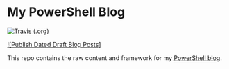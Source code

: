 # My PowerShell Blog

[![Travis (.org)](https://img.shields.io/travis/thedavecarroll/powershell.anovelidea.org.svg?longCache=true&style=for-the-badge&logo=travis)](https://travis-ci.org/thedavecarroll/powershell.anovelidea.org)

[![Publish Dated Draft Blog Posts]](https://github.com/thedavecarroll/powershell.anovelidea.org/workflows/Publish%20Blog%20Drafts/badge.svg)

This repo contains the raw content and framework for my [PowerShell blog](https://powershell.anovelidea.org).
